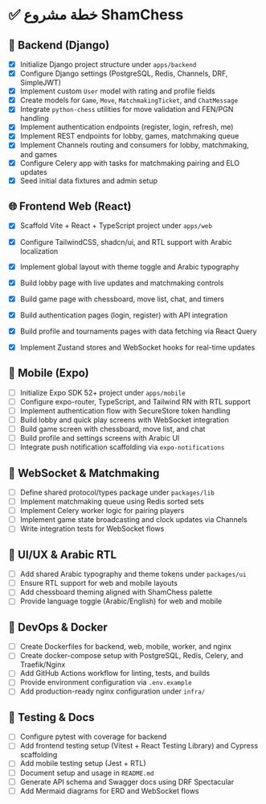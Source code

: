# ✅ خطة مشروع ShamChess

## 🧱 Backend (Django)
- [x] Initialize Django project structure under `apps/backend`
- [x] Configure Django settings (PostgreSQL, Redis, Channels, DRF, SimpleJWT)
- [x] Implement custom `User` model with rating and profile fields
- [x] Create models for `Game`, `Move`, `MatchmakingTicket`, and `ChatMessage`
- [x] Integrate `python-chess` utilities for move validation and FEN/PGN handling
- [x] Implement authentication endpoints (register, login, refresh, me)
- [x] Implement REST endpoints for lobby, games, matchmaking queue
- [x] Implement Channels routing and consumers for lobby, matchmaking, and games
- [x] Configure Celery app with tasks for matchmaking pairing and ELO updates
- [x] Seed initial data fixtures and admin setup

## 🌐 Frontend Web (React)
- [x] Scaffold Vite + React + TypeScript project under `apps/web`
- [x] Configure TailwindCSS, shadcn/ui, and RTL support with Arabic localization
- [x] Implement global layout with theme toggle and Arabic typography
- [x] Build lobby page with live updates and matchmaking controls
- [x] Build game page with chessboard, move list, chat, and timers
- [x] Build authentication pages (login, register) with API integration
- [x] Build profile and tournaments pages with data fetching via React Query
- [x] Implement Zustand stores and WebSocket hooks for real-time updates


## 📱 Mobile (Expo)
- [ ] Initialize Expo SDK 52+ project under `apps/mobile`
- [ ] Configure expo-router, TypeScript, and Tailwind RN with RTL support
- [ ] Implement authentication flow with SecureStore token handling
- [ ] Build lobby and quick play screens with WebSocket integration
- [ ] Build game screen with chessboard, move list, and chat
- [ ] Build profile and settings screens with Arabic UI
- [ ] Integrate push notification scaffolding via `expo-notifications`

## 🔌 WebSocket & Matchmaking
- [ ] Define shared protocol/types package under `packages/lib`
- [ ] Implement matchmaking queue using Redis sorted sets
- [ ] Implement Celery worker logic for pairing players
- [ ] Implement game state broadcasting and clock updates via Channels
- [ ] Write integration tests for WebSocket flows

## 🧩 UI/UX & Arabic RTL
- [ ] Add shared Arabic typography and theme tokens under `packages/ui`
- [ ] Ensure RTL support for web and mobile layouts
- [ ] Add chessboard theming aligned with ShamChess palette
- [ ] Provide language toggle (Arabic/English) for web and mobile

## 🧰 DevOps & Docker
- [ ] Create Dockerfiles for backend, web, mobile, worker, and nginx
- [ ] Create docker-compose setup with PostgreSQL, Redis, Celery, and Traefik/Nginx
- [ ] Add GitHub Actions workflow for linting, tests, and builds
- [ ] Provide environment configuration via `.env.example`
- [ ] Add production-ready nginx configuration under `infra/`

## 🧪 Testing & Docs
- [ ] Configure pytest with coverage for backend
- [ ] Add frontend testing setup (Vitest + React Testing Library) and Cypress scaffolding
- [ ] Add mobile testing setup (Jest + RTL)
- [ ] Document setup and usage in `README.md`
- [ ] Generate API schema and Swagger docs using DRF Spectacular
- [ ] Add Mermaid diagrams for ERD and WebSocket flows
